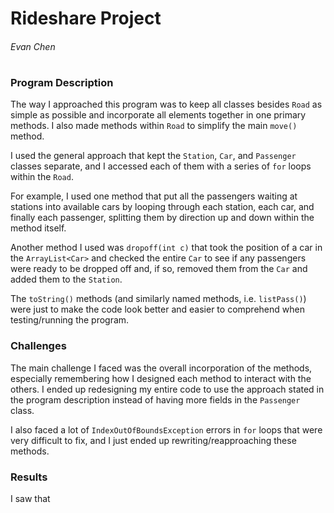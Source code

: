 # Rideshare Project
###### Evan Chen
# 
### Program Description
The way I approached this program was to keep all classes besides `Road` as simple as possible and incorporate all elements together in one primary methods. I also made methods within `Road` to simplify the main `move()` method. 

I used the general approach that kept the `Station`, `Car`, and `Passenger` classes separate, and I accessed each of them with a series of `for` loops within the `Road`.

For example, I used one method that put all the passengers waiting at stations into available cars by looping through each station, each car, and finally each passenger, splitting them by direction up and down within the method itself.

Another method I used was `dropoff(int c)` that took the position of a car in the `ArrayList<Car>` and checked the entire `Car` to see if any passengers were ready to be dropped off and, if so, removed them from the `Car` and added them to the `Station`.

The `toString()` methods (and similarly named methods, i.e. `listPass()`) were just to make the code look better and easier to comprehend when testing/running the program.

### Challenges
The main challenge I faced was the overall incorporation of the methods, especially remembering how I designed each method to interact with the others. I ended up redesigning my entire code to use the approach stated in the program description instead of having more fields in the `Passenger` class. 

I also faced a lot of `IndexOutOfBoundsException` errors in `for` loops that were very difficult to fix, and I just ended up rewriting/reapproaching these methods.

### Results

I saw that